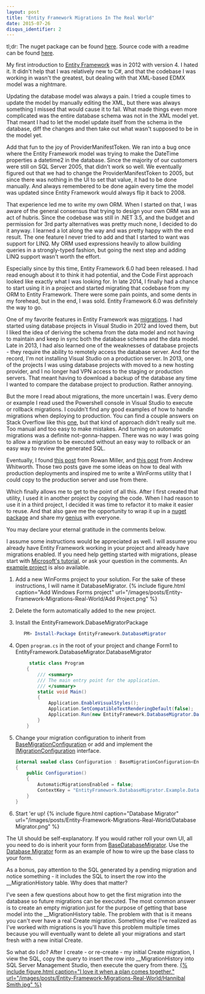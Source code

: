 ```yaml
---
layout: post
title: "Entity Framework Migrations In The Real World"
date: 2015-07-26
disqus_identifier: 2
---
```

tl;dr: The nuget package can be found [here](http://www.nuget.org/packages/EntityFramework.DatabaseMigrator/). Source code with a readme can be found [here](https://github.com/TheOtherTimDuncan/EntityFramework.DatabaseMigrator).

My first introduction to [Entity Framework](http://www.asp.net/entity-framework) was in 2012 with version 4. I hated it. It didn't help that I was relatively new to C#, and that the codebase I was working in wasn't the greatest, but dealing with that XML-based EDMX model was a nightmare.

Updating the database model was always a pain. I tried a couple times to update the model by manually editing the XML, but there was always something I missed that would cause it to fail. What made things even more complicated was the entire database schema was not in the XML model yet. That meant I had to let the model update itself from the schema in the database, diff the changes and then take out what wasn't supposed to be in the model yet.

Add that fun to the joy of ProviderManifestToken. We ran into a bug once where the Entity Framework model was trying to make the DateTime properties a datetime2 in the database. Since the majority of our customers were still on SQL Server 2005, that didn't work so well. We eventually figured out that we had to change the ProviderManifestToken to 2005, but since there was nothing in the UI to set that value, it had to be done manually. And always remembered to be done again every time the model was updated since Entity Framework would always flip it back to 2008.

That experience led me to write my own ORM. When I started on that, I was aware of the general consensus that trying to design your own ORM was an act of hubris. Since the codebase was still in .NET 3.5, and the budget and permission for 3rd party alternatives was pretty much none, I decided to do it anyway. I learned a lot along the way and was pretty happy with the end result. The one feature I never tried to add and that I started to want was support for LINQ. My ORM used expressions heavily to allow building queries in a strongly-typed fashion, but going the next step and adding LINQ support wasn't worth the effort.  

Especially since by this time, Entity Framework 6.0 had been released. I had read enough about it to think it had potential, and the Code First approach looked like exactly what I was looking for. In late 2014, I finally had a chance to start using it in a project and started migrating that codebase from my ORM to Entity Framework. There were some pain points, and some dents in my forehead, but in the end, I was sold. Entity Framework 6.0 was definitely the way to go.
 
One of my favorite features in Entity Framework was [migrations](https://msdn.microsoft.com/en-us/data/jj591621.aspx). I had started using database projects in Visual Studio in 2012 and loved them, but I liked the idea of deriving the schema from the data model and not having to maintain and keep in sync both the database schema and the data model. Late in 2013, I had also learned one of the weaknesses of database projects - they require the ability to remotely access the database server. And for the record, I'm not installing Visual Studio on a production server. In 2013, one of the projects I was using database projects with moved to a new hosting provider, and I no longer had VPN access to the staging or production servers. That meant having to download a backup of the database any time I wanted to compare the database project to production. Rather annoying.
 
But the more I read about migrations, the more uncertain I was. Every demo or example I read used the Powershell console in Visual Studio to execute or rollback migrations. I couldn't find any good examples of how to handle migrations when deploying to production. You can find a couple answers on Stack Overflow like this [one](http://stackoverflow.com/questions/26384290/entity-framework-migrations-i-dont-have-access-to-production-sql-server), but that kind of approach didn't really suit me. Too manual and too easy to make mistakes. And turning on automatic migrations was a definite not-gonna-happen. There was no way I was going to allow a migration to be executed without an easy way to rollback or an easy way to review the generated SQL.
 
Eventually, I found [this post](http://romiller.com/2012/02/09/running-scripting-migrations-from-code/) from Rowan Miller, and [this post](http://whiteknight.github.io/2013/01/26/efcodeonlymigrations.html) from Andrew Whitworth. Those two posts gave me some ideas on how to deal with production deployments and inspired me to write a WinForms utility that I could copy to the production server and use from there.
 
Which finally allows me to get to the point of all this. After I first created that utility, I used it in another project by copying the code. When I had reason to use it in a third project, I decided it was time to refactor it to make it easier to reuse. And that also gave me the opportunity to wrap it up in a [nuget package](http://www.nuget.org/packages/EntityFramework.DatabaseMigrator/) and share my [genius](https://github.com/TheOtherTimDuncan/EntityFramework.DatabaseMigrator) with everyone.
 
 You may declare your eternal gratitude in the comments below.
 
I assume some instructions would be appreciated as well. I will assume you already have Entity Framework working in your project and already have migrations enabled. If you need help getting started with migrations, please start with [Microsoft's tutorial](https://msdn.microsoft.com/en-us/data/jj591621.aspx), or ask your question in the comments. An [example project](https://github.com/TheOtherTimDuncan/EntityFramework.DatabaseMigrator/tree/master/EntityFramework.DatabaseMigrator.Example) is also available.
 
1. Add a new WinForms project to your solution. For the sake of these instructions, I will name it DatabaseMigrator.
{% include figure.html caption="Add Windows Forms project" url="/images/posts/Entity-Framework-Migrations-Real-World/Add Project.png" %}
2. Delete the form automatically added to the new project.
3. Install the EntityFramework.DabaseMigratorPackage

     ```powershell
        PM> Install-Package EntityFramework.DatabaseMigrator
     ```

4. Open `program.cs` in the root of your project and change Form1 to EntityFramework.DatabaseMigrator.DatabaseMigrator

    ```csharp
    	 static class Program
        {
            /// <summary>
            /// The main entry point for the application.
            /// </summary>
            static void Main()
            {
                Application.EnableVisualStyles();
                Application.SetCompatibleTextRenderingDefault(false);
                Application.Run(new EntityFramework.DatabaseMigrator.DatabaseMigrator());
            }
        }
    ```

5. Change your migration configuration to inherit from [BaseMigrationConfiguration](https://github.com/TheOtherTimDuncan/EntityFramework.DatabaseMigrator/blob/master/EntityFramework.DatabaseMigrator/Migrations/BaseMigrationConfiguration.cs) or add and implement the [IMigrationConfiguration](https://github.com/TheOtherTimDuncan/EntityFramework.DatabaseMigrator/blob/master/EntityFramework.DatabaseMigrator/Migrations/IMigrationConfiguration.cs) interface.

    ```csharp
    internal sealed class Configuration : BaseMigrationConfiguration<EntityFramework.DatabaseMigrator.Example.Data.BlogContext>
    {
        public Configuration()
        {
            AutomaticMigrationsEnabled = false;
            ContextKey = "EntityFramework.DatabaseMigrator.Example.Data.BlogContext";
        }
    }
    ```

6. Start 'er up!
{% include figure.html caption="Database Migrator" url="/images/posts/Entity-Framework-Migrations-Real-World/Database Migrator.png" %}

The UI should be self-explanatory. If you would rather roll your own UI, all you need to do is inherit your form from [BaseDatabaseMigrator](https://github.com/TheOtherTimDuncan/EntityFramework.DatabaseMigrator/blob/master/EntityFramework.DatabaseMigrator/BaseDatabaseMigrator.cs). Use the [Database Migrator](https://github.com/TheOtherTimDuncan/EntityFramework.DatabaseMigrator/blob/master/EntityFramework.DatabaseMigrator/DatabaseMigrator.cs) form as an example of how to wire up the base class to your form.

As a bonus, pay attention to the SQL generated by a pending migration and notice something - it includes the SQL to insert the row into the __MigrationHistory table. Why does that matter? 

I've seen a few questions about how to get the first migration into the database so future migrations can be executed. The most common answer is to create an empty migration just for the purpose of getting that base model into the __MigrationHistory table. The problem with that is it means you can't ever have a real Create migration. Something else I've realized as I've worked with migrations is you'll have this problem multiple times because you will eventually want to delete all your migrations and start fresh with a new initial Create.

So what do I do? After I create - or re-create - my initial Create migration, I view the SQL, copy the query to insert the row into __MigrationHistory into SQL Server Management Studio, then execute the query from there.
 [{% include figure.html caption="I love it when a plan comes together." url="/images/posts/Entity-Framework-Migrations-Real-World/Hannibal Smith.jpg" %}](http://ateamresource.com/gallery.php?action=view_image&id=107)
